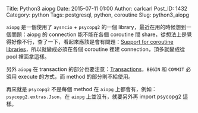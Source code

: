 Title: Python3 aiopg
Date: 2015-07-11 01:00
Author: carlcarl
Post_ID: 1432
Category: python
Tags: postgresql, python, coroutine
Slug: python3_aiopg


`aiopg` 是一個使用了 `aysncio` + `psycopg2` 的一個 library，最近在用的時候想到一個問題：aiopg 的 connection 能不能在各個 coroutine 間 share，從想法上是覺得好像不行，查了一下，看起來應該是會有問題：[Support for coroutine libraries]，所以就變成必須在各個 coroutine 裡建 connection，頂多就變成從 pool 裡面拿這樣。


另外 `aiopg` 在 transaction 的部分也要注意：[Transactions]，`BEGIN` 和 `COMMIT` 必須用 execute 的方式，而 method 的部分則不給使用。

再來就是 `psycopg2` 不是每個 method 在 `aiopg` 上都會有，例如：`psycopg2.extras.Json`，在 `aiopg` 上並沒有，就要另外再 import psycopg2 這樣。



[Support for coroutine libraries]: http://initd.org/psycopg/docs/advanced.html#green-support
[Transactions]: https://aiopg.readthedocs.org/en/stable/core.html#aiopg-core-transactions


